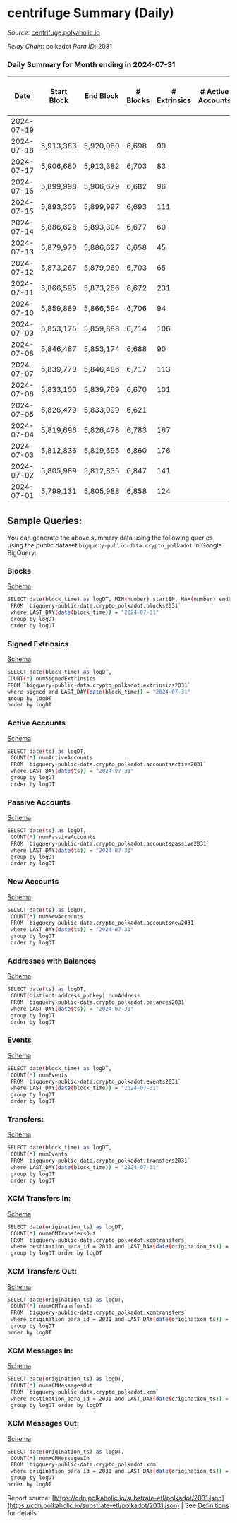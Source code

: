 # centrifuge Summary (Daily)

_Source_: [centrifuge.polkaholic.io](https://centrifuge.polkaholic.io)

*Relay Chain*: polkadot
*Para ID*: 2031



### Daily Summary for Month ending in 2024-07-31


| Date    | Start Block | End Block | # Blocks | # Extrinsics | # Active Accounts | # Passive Accounts | # New Accounts | # Addresses | # Events  | # Transfers ($USD) | # XCM Transfers In ($USD) | # XCM Transfers Out ($USD) | # XCM In | # XCM Out | Issues |
|---------|-------------|-----------|----------|--------------|-------------------|--------------------|----------------|-------------|-----------|--------------------|---------------------------|----------------------------|----------|-----------|--------|
| 2024-07-19 |  |  |  |  |  |  |  |  |  |   |   |   |  |  |  |
| 2024-07-18 | 5,913,383 | 5,920,080 | 6,698 | 90 |  |  |  | 54,086 | 15,659 | 77  |   |   |  |  |  |
| 2024-07-17 | 5,906,680 | 5,913,382 | 6,703 | 83 |  |  |  | 54,079 | 15,575 | 69  |   |   |  |  |  |
| 2024-07-16 | 5,899,998 | 5,906,679 | 6,682 | 96 |  |  |  | 54,069 | 15,583 | 89 ($2,837.88) |   |   |  |  |  |
| 2024-07-15 | 5,893,305 | 5,899,997 | 6,693 | 111 |  |  |  | 54,062 | 15,830 | 100  |   |   |  |  |  |
| 2024-07-14 | 5,886,628 | 5,893,304 | 6,677 | 60 |  |  |  | 54,053 | 15,315 | 51  |   |   |  |  |  |
| 2024-07-13 | 5,879,970 | 5,886,627 | 6,658 | 45 |  |  |  | 54,047 | 15,131 | 44  |   |   |  |  |  |
| 2024-07-12 | 5,873,267 | 5,879,969 | 6,703 | 65 |  |  |  | 54,041 | 15,408 | 67  |   |   |  |  |  |
| 2024-07-11 | 5,866,595 | 5,873,266 | 6,672 | 231 |  |  |  | 54,035 | 17,091 | 205  |   |   |  |  |  |
| 2024-07-10 | 5,859,889 | 5,866,594 | 6,706 | 94 |  |  |  | 54,037 | 15,733 | 88  |   |   |  |  |  |
| 2024-07-09 | 5,853,175 | 5,859,888 | 6,714 | 106 |  |  |  |  | 15,786 | 91  |   |   |  |  |  |
| 2024-07-08 | 5,846,487 | 5,853,174 | 6,688 | 90 |  |  |  |  | 15,594 | 85  |   |   |  |  |  |
| 2024-07-07 | 5,839,770 | 5,846,486 | 6,717 | 113 |  |  |  |  | 15,851 | 105  |   |   |  |  |  |
| 2024-07-06 | 5,833,100 | 5,839,769 | 6,670 | 101 |  |  |  |  | 15,674 | 96  |   |   |  |  |  |
| 2024-07-05 | 5,826,479 | 5,833,099 | 6,621 |  |  |  |  |  |  |   |   |   |  |  |  |
| 2024-07-04 | 5,819,696 | 5,826,478 | 6,783 | 167 |  |  |  |  | 16,480 | 165  |   |   |  |  |  |
| 2024-07-03 | 5,812,836 | 5,819,695 | 6,860 | 176 |  |  |  |  | 16,769 | 160  |   |   |  |  |  |
| 2024-07-02 | 5,805,989 | 5,812,835 | 6,847 | 141 |  |  |  |  | 16,341 | 74  |   |   |  |  |  |
| 2024-07-01 | 5,799,131 | 5,805,988 | 6,858 | 124 |  |  |  |  | 16,209 | 104  |   |   |  |  |  |

## Sample Queries:
You can generate the above summary data using the following queries using the public dataset `bigquery-public-data.crypto_polkadot` in Google BigQuery:


### Blocks 

[Schema](https://github.com/colorfulnotion/substrate-etl/blob/main/schema/blocks.json)

```bash
SELECT date(block_time) as logDT, MIN(number) startBN, MAX(number) endBN, COUNT(*) numBlocks 
 FROM `bigquery-public-data.crypto_polkadot.blocks2031`  
 where LAST_DAY(date(block_time)) = "2024-07-31" 
 group by logDT 
 order by logDT
```

### Signed Extrinsics 

[Schema](https://github.com/colorfulnotion/substrate-etl/blob/main/schema/extrinsics.json)

```bash
SELECT date(block_time) as logDT, 
COUNT(*) numSignedExtrinsics 
FROM `bigquery-public-data.crypto_polkadot.extrinsics2031`  
where signed and LAST_DAY(date(block_time)) = "2024-07-31" 
group by logDT 
order by logDT
```

### Active Accounts 

[Schema](https://github.com/colorfulnotion/substrate-etl/blob/main/schema/accountsactive.json)

```bash
SELECT date(ts) as logDT, 
 COUNT(*) numActiveAccounts 
 FROM `bigquery-public-data.crypto_polkadot.accountsactive2031` 
 where LAST_DAY(date(ts)) = "2024-07-31" 
 group by logDT 
 order by logDT
```

### Passive Accounts 

[Schema](https://github.com/colorfulnotion/substrate-etl/blob/main/schema/accountspassive.json)

```bash
SELECT date(ts) as logDT, 
 COUNT(*) numPassiveAccounts 
 FROM `bigquery-public-data.crypto_polkadot.accountspassive2031` 
 where LAST_DAY(date(ts)) = "2024-07-31" 
 group by logDT 
 order by logDT
```

### New Accounts 

[Schema](https://github.com/colorfulnotion/substrate-etl/blob/main/schema/accountsnew.json)

```bash
SELECT date(ts) as logDT, 
 COUNT(*) numNewAccounts 
 FROM `bigquery-public-data.crypto_polkadot.accountsnew2031` 
 where LAST_DAY(date(ts)) = "2024-07-31" 
 group by logDT
 order by logDT
```

### Addresses with Balances 

[Schema](https://github.com/colorfulnotion/substrate-etl/blob/main/schema/balances.json)

```bash
SELECT date(ts) as logDT,
 COUNT(distinct address_pubkey) numAddress 
 FROM `bigquery-public-data.crypto_polkadot.balances2031` 
 where LAST_DAY(date(ts)) = "2024-07-31" 
 group by logDT 
 order by logDT
```

### Events 

[Schema](https://github.com/colorfulnotion/substrate-etl/blob/main/schema/events.json)

```bash
SELECT date(block_time) as logDT, 
 COUNT(*) numEvents 
 FROM `bigquery-public-data.crypto_polkadot.events2031` 
 where LAST_DAY(date(block_time)) = "2024-07-31" 
 group by logDT 
 order by logDT
```

### Transfers:

[Schema](https://github.com/colorfulnotion/substrate-etl/blob/main/schema/transfers.json)

```bash
SELECT date(block_time) as logDT, 
 COUNT(*) numEvents 
 FROM `bigquery-public-data.crypto_polkadot.transfers2031` 
 where LAST_DAY(date(block_time)) = "2024-07-31" 
 group by logDT 
 order by logDT
```

### XCM Transfers In: 

[Schema](https://github.com/colorfulnotion/substrate-etl/blob/main/schema/xcmtransfers.json)

```bash
SELECT date(origination_ts) as logDT, 
 COUNT(*) numXCMTransfersOut 
 FROM `bigquery-public-data.crypto_polkadot.xcmtransfers` 
 where destination_para_id = 2031 and LAST_DAY(date(origination_ts)) = "2024-07-31" 
 group by logDT order by logDT
```

### XCM Transfers Out: 

[Schema](https://github.com/colorfulnotion/substrate-etl/blob/main/schema/xcmtransfers.json)

```bash
SELECT date(origination_ts) as logDT, 
 COUNT(*) numXCMTransfersIn 
 FROM `bigquery-public-data.crypto_polkadot.xcmtransfers` 
 where origination_para_id = 2031 and LAST_DAY(date(origination_ts)) = "2024-07-31" 
 group by logDT 
order by logDT
```

### XCM Messages In: 

[Schema](https://github.com/colorfulnotion/substrate-etl/blob/main/schema/xcm.json)

```bash
SELECT date(origination_ts) as logDT, 
 COUNT(*) numXCMMessagesOut 
 FROM `bigquery-public-data.crypto_polkadot.xcm` 
 where destination_para_id = 2031 and LAST_DAY(date(origination_ts)) = "2024-07-31" 
 group by logDT order by logDT
```

### XCM Messages Out: 

[Schema](https://github.com/colorfulnotion/substrate-etl/blob/main/schema/xcm.json)

```bash
SELECT date(origination_ts) as logDT, 
 COUNT(*) numXCMMessagesIn 
 FROM `bigquery-public-data.crypto_polkadot.xcm` 
 where origination_para_id = 2031 and LAST_DAY(date(origination_ts)) = "2024-07-31" 
 group by logDT 
order by logDT
```


Report source: [https://cdn.polkaholic.io/substrate-etl/polkadot/2031.json](https://cdn.polkaholic.io/substrate-etl/polkadot/2031.json) | See [Definitions](/DEFINITIONS.md) for details
